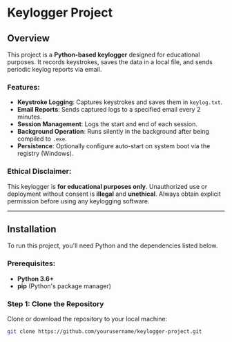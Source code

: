 # Keylogger Project

## Overview

This project is a **Python-based keylogger** designed for educational purposes. It records keystrokes, saves the data in a local file, and sends periodic keylog reports via email.

### Features:
- **Keystroke Logging**: Captures keystrokes and saves them in `keylog.txt`.
- **Email Reports**: Sends captured logs to a specified email every 2 minutes.
- **Session Management**: Logs the start and end of each session.
- **Background Operation**: Runs silently in the background after being compiled to `.exe`.
- **Persistence**: Optionally configure auto-start on system boot via the registry (Windows).

### Ethical Disclaimer:
This keylogger is **for educational purposes only**. Unauthorized use or deployment without consent is **illegal** and **unethical**. Always obtain explicit permission before using any keylogging software.

---

## Installation

To run this project, you'll need Python and the dependencies listed below.

### Prerequisites:

- **Python 3.6+**
- **pip** (Python's package manager)

### Step 1: Clone the Repository

Clone or download the repository to your local machine:

```bash
git clone https://github.com/yourusername/keylogger-project.git

